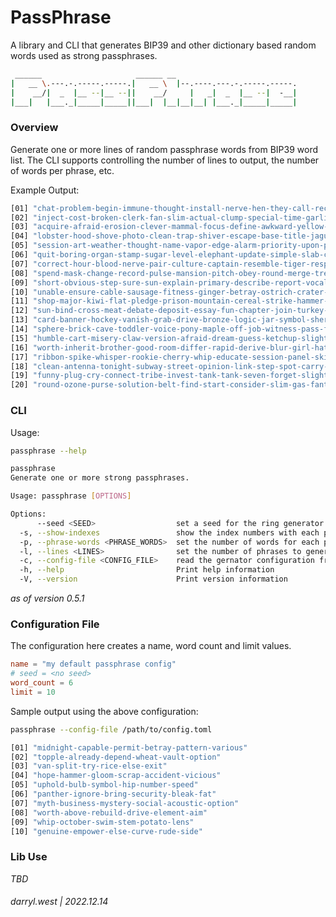 # PassPhrase

A library and CLI that generates BIP39 and other dictionary based random words used as strong passphrases.

```bash
 ______                     ______ __                           
|   __ \.---.-.-----.-----.|   __ \  |--.----.---.-.-----.-----.
|    __/|  _  |__ --|__ --||    __/     |   _|  _  |__ --|  -__|
|___|   |___._|_____|_____||___|  |__|__|__| |___._|_____|_____|

```

### Overview

Generate one or more lines of random passphrase words from BIP39 word list.  The CLI supports controlling the number of lines to output, the number of words per phrase, etc.

Example Output:

```bash
[01] "chat-problem-begin-immune-thought-install-nerve-hen-they-call-receive-brisk"
[02] "inject-cost-broken-clerk-fan-slim-actual-clump-special-time-garlic-priority"
[03] "acquire-afraid-erosion-clever-mammal-focus-define-awkward-yellow-quote-glue-mimic"
[04] "lobster-hood-shove-photo-clean-trap-shiver-escape-base-title-jaguar-welcome"
[05] "session-art-weather-thought-name-vapor-edge-alarm-priority-upon-panther-gun"
[06] "quit-boring-organ-stamp-sugar-level-elephant-update-simple-slab-chest-swamp"
[07] "correct-hour-blood-nerve-pair-culture-captain-resemble-tiger-response-any-keep"
[08] "spend-mask-change-record-pulse-mansion-pitch-obey-round-merge-tree-vintage"
[09] "short-obvious-step-sure-sun-explain-primary-describe-report-vocal-soon-fetch"
[10] "unable-ensure-cable-sausage-fitness-ginger-betray-ostrich-crater-raven-despair-emerge"
[11] "shop-major-kiwi-flat-pledge-prison-mountain-cereal-strike-hammer-chef-client"
[12] "sun-bind-cross-meat-debate-deposit-essay-fun-chapter-join-turkey-tone"
[13] "card-banner-hockey-vanish-grab-drive-bronze-logic-jar-symbol-sheriff-scare"
[14] "sphere-brick-cave-toddler-voice-pony-maple-off-job-witness-pass-fashion"
[15] "humble-cart-misery-claw-version-afraid-dream-guess-ketchup-slight-online-core"
[16] "worth-inherit-brother-good-room-differ-rapid-derive-blur-girl-hat-glimpse"
[17] "ribbon-spike-whisper-rookie-cherry-whip-educate-session-panel-ski-decide-swarm"
[18] "clean-antenna-tonight-subway-street-opinion-link-step-spot-carry-multiply-wool"
[19] "funny-plug-cry-connect-tribe-invest-tank-tank-seven-forget-slight-often"
[20] "round-ozone-purse-solution-belt-find-start-consider-slim-gas-fantasy-cycle"

```

### CLI

Usage:

```bash
passphrase --help

passphrase
Generate one or more strong passphrases.

Usage: passphrase [OPTIONS]

Options:
      --seed <SEED>                  set a seed for the ring generator
  -s, --show-indexes                 show the index numbers with each phrase
  -p, --phrase-words <PHRASE_WORDS>  set the number of words for each phrase [default: 12]
  -l, --lines <LINES>                set the number of phrases to generate [default: 20]
  -c, --config-file <CONFIG_FILE>    read the gernator configuration from the specified Toml file
  -h, --help                         Print help information
  -V, --version                      Print version information
```

_as of version 0.5.1_

### Configuration File

The configuration here creates a name, word count and limit values.

```toml
name = "my default passphrase config"
# seed = <no seed>
word_count = 6
limit = 10
```

Sample output using the above configuration:

```bash
passphrase --config-file /path/to/config.toml

[01] "midnight-capable-permit-betray-pattern-various"
[02] "topple-already-depend-wheat-vault-option"
[03] "van-split-try-rice-else-exit"
[04] "hope-hammer-gloom-scrap-accident-vicious"
[05] "uphold-bulb-symbol-hip-number-speed"
[06] "panther-ignore-bring-security-bleak-fat"
[07] "myth-business-mystery-social-acoustic-option"
[08] "worth-above-rebuild-drive-element-aim"
[09] "whip-october-swim-stem-potato-lens"
[10] "genuine-empower-else-curve-rude-side"
```

### Lib Use

_TBD_

###### darryl.west | 2022.12.14
